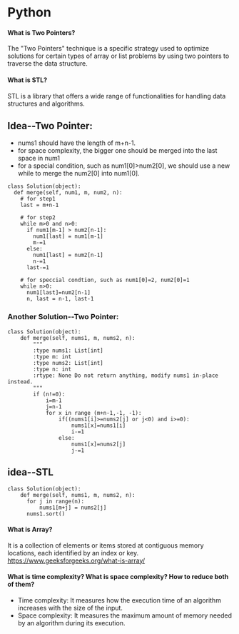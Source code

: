 # Python
#### What is Two Pointers?
 The "Two Pointers" technique is a specific strategy used to optimize solutions for certain types of array or list problems by using two pointers to traverse the data structure.
#### What is STL?
STL is a library that offers a wide range of functionalities for handling data structures and algorithms.
## Idea--Two Pointer:
- nums1 should have the length of m+n-1.  
- for space complexity, the bigger one should be merged into the last space in num1
- for a special condition, such as num1[0]>num2[0], we should use a new while to merge the num2[0] into num1[0].
```
class Solution(object):
  def merge(self, num1, m, num2, n):
    # for step1
    last = m+n-1

    # for step2
    while m>0 and n>0:
      if num1[m-1] > num2[n-1]:
        num1[last] = num1[m-1]
        m-=1
      else:
        num1[last] = num2[n-1]
        n-=1
      last-=1

    # for speccial condtion, such as num1[0]=2, num2[0]=1
    while n>0:
      num1[last]=num2[n-1]
      n, last = n-1, last-1   
```
### Another Solution--Two Pointer:
```
class Solution(object):
    def merge(self, nums1, m, nums2, n):
        """
        :type nums1: List[int]
        :type m: int
        :type nums2: List[int]
        :type n: int
        :rtype: None Do not return anything, modify nums1 in-place instead.
        """
        if (n!=0):
            i=m-1
            j=n-1
            for x in range (m+n-1,-1, -1):
                if((nums1[i]>=nums2[j] or j<0) and i>=0):
                    nums1[x]=nums1[i]
                    i-=1
                else:
                    nums1[x]=nums2[j]
                    j-=1
```
## idea--STL

```
class Solution(object):
    def merge(self, nums1, m, nums2, n):
      for j in range(n):
          nums1[m+j] = nums2[j]
      nums1.sort()
```
#### What is Array?
It is a collection of elements or items stored at contiguous memory locations, each identified by an index or key.  
https://www.geeksforgeeks.org/what-is-array/
#### What is time complexity? What is space complexity? How to reduce both of them?
- Time complexity: It measures how the execution time of an algorithm increases with the size of the input.
- Space complexity: It measures the maximum amount of memory needed by an algorithm during its execution.

